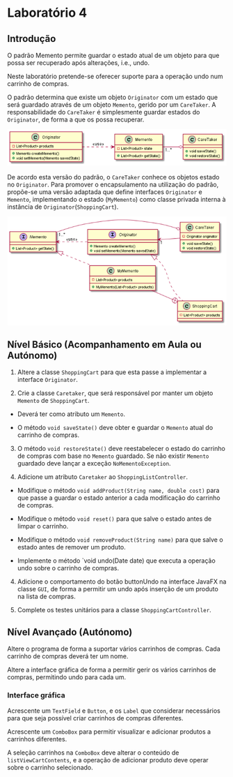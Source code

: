 # Laboratório 4

## Introdução
O padrão Memento permite guardar o estado atual de um objeto para que possa ser recuperado após alterações, i.e., undo.

Neste laboratório pretende-se oferecer suporte para a operação undo num carrinho de compras.

O padrão determina que existe um objeto `Originator` com um estado que será guardado através de um objeto `Memento`, gerido por um `CareTaker`. A responsabilidade do `CareTaker` é simplesmente guardar estados do `Originator`, de forma a que os possa recuperar.

![image](memento.png)

De acordo esta versão do padrão, o `CareTaker` conhece os objetos estado no `Originator`. Para promover o encapsulamento na utilização do padrão, propõe-se uma versão adaptada que define interfaces `Originator` e `Memento`, implementando o estado (`MyMemento`) como classe privada interna à instância de `Originator`(`ShoppingCart`).

![image](memento_adapted.png)

## Nível Básico (Acompanhamento em Aula ou Autónomo)
1.	Altere a classe `ShoppingCart` para que esta passe a implementar a interface `Originator`.
      
2.	Crie a classe `Caretaker`, que será responsável por manter um objeto `Memento` de `ShoppingCart`.

   * Deverá ter como atributo um `Memento`.
     
   * O método `void saveState()` deve obter e guardar o `Memento` atual do carrinho de compras.

3.	O método `void restoreState()` deve reestabelecer o estado do carrinho de compras com base no `Memento` guardado. Se não existir `Memento` guardado deve lançar a exceção `NoMementoException`.
      
3.	Adicione um atributo `Caretaker` ao `ShoppingListController`.

   * Modifique o método `void addProduct(String name, double cost)` para que passe a guardar o estado anterior a cada modificação do carrinho de compras.
     
   * Modifique o método `void reset()` para que salve o estado antes de limpar o carrinho.
     
   * Modifique o método `void removeProduct(String name)` para que salve o estado antes de remover um produto.
     
   * Implemente o método `void undo(Date date) que executa a operação undo sobre o carrinho de compras.

4.	Adicione o comportamento do botão buttonUndo na interface JavaFX na classe `GUI`, de forma a permitir um undo após inserção de um produto na lista de compras.
      
5.	Complete os testes unitários para a classe `ShoppingCartController`.

## Nível Avançado (Autónomo)

Altere o programa de forma a suportar vários carrinhos de compras. Cada carrinho de compras deverá ter um nome.

Altere a interface gráfica de forma a permitir gerir os vários carrinhos de compras, permitindo undo para cada um.

### Interface gráfica 
Acrescente um `TextField` e `Button`, e os `Label` que considerar necessários para que seja possível criar carrinhos de compras diferentes.

Acrescente um `ComboBox` para permitir visualizar e adicionar produtos a carrinhos diferentes.

A seleção carrinhos na `ComboBox` deve alterar o conteúdo de `listViewCartContents`, e a operação de adicionar produto deve operar sobre o carrinho selecionado.
